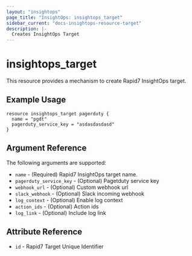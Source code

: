 ```yaml
---
layout: "insightops"
page_title: "InsightOps: insightops_target"
sidebar_current: "docs-insightops-resource-target"
description: |-
  Creates InsightOps Target
---
```


# insightops_target

This resource provides a mechanism to create Rapid7 InsightOps target.

## Example Usage

```hcl
resource insightops_target pagerduty {
  name = "pgdt"
  pagerduty_service_key = "asdasdasdasd"
}
```

## Argument Reference

The following arguments are supported:

* `name` - (Required) Rapid7 InsightOps target name.
* `pagerduty_service_key` - (Optional) Pagetduty service key
* `webhook_url` - (Optional) Custom webhook url
* `slack_webhook` - (Optional) Slack incoming webhook
* `log_context` - (Optional) Enable log context
* `action_ids` - (Optional) Action ids
* `log_link` - (Optional) Include log link

## Attribute Reference

* `id` - Rapid7 Target Unique Identifier